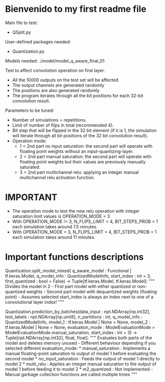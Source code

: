 # Bienvenido to my first readme file

Main file to test:
* QSplit.py

User-defined packages needed:
* Quantization.py

Models needed:
./model/model_q_aware_final_01

Test to affect convolution operation on first layer. 

* All the 10000 outputs on the test set will be affected
* The output channels are generated randomly
* The positions are also generated randomly
* The program iterates through all the bit positions for each 32-bit convolution result.

Parameters to be tuned:
- Number of simulations = repetitions.
- Limit of number of flips in total (recommended 4).
- Bit step that will be flipped in the 32 bit element (if it is 1, the simulation will iterate through all bit positions of the 32 bit convolution result).
- Operation mode:
    * 1 = 2nd part no input saturation: the second part will operate with floating point weights without an input-quantizing-layer.
    * 2 = 2nd part manual saturation: the second part will operate with floating point weights but their values are previously manually saturated.
    * 3 = 2nd part multichannel relu: applying an integer manual multichannel relu activation function.

# IMPORTANT
- The operation mode to test the new relu operation with integer saturation limit values is OPERATION_MODE = 3
- With OPERATION_MODE != 3, N_FLIPS_LIMIT = 4, BIT_STEPS_PROB = 1 each simulation takes around 7.5 minutes.
- With OPERATION_MODE = 3, N_FLIPS_LIMIT = 4, BIT_STEPS_PROB = 1 each simulation takes around 11 minutes.

# Important functions descriptions
Quantization.split_model_mixed(
    q_aware_model : Functional | tf.keras.Model, 
    q_model_info : QuantizedModelInfo, 
    start_index : int = 3, 
    first_quantized : bool = False) -> Tuple[tf.keras.Model, tf.keras.Model]:
    """ Divides the model in 2
        - First part model with either quantized or non-quantized weights
        - Second part model with dequantized weights (floating point)
        - Assumes selected start_index is always an index next to one of a convolutional layer index!
        """

Quantization.prediction_by_batches(data_input : npt.NDArray[np.int32], 
test_labels : npt.NDArray[np.uint8],
n_partitions : int, 
q_model_info : QuantizedModelInfo,
model_1 : tf.keras.Model | None = None,
model_2 : tf.keras.Model | None = None,
evaluation_mode : ModelEvaluationMode = ModelEvaluationMode.manual_saturation,
start_index : int = 3) -> Tuple[npt.NDArray[np.int32], float, float]:
    """ Evaluates both parts of the model and deletes memory unused
    - Different behaviour depending if you selected different evaluation_mode:
        * manual_saturation : Implements a manual floating-point saturation to output of model 1 before evaluating the second model
        * no_input_saturation : Feeds the output of model 1 directly to model 2
        * multi_relu : Applies an integer manual saturation to the output of model 1 before feeding it to model 2
        * m2_quantized : Not implemented 
    - Manual garbage collection functions are called multiple times
    """
